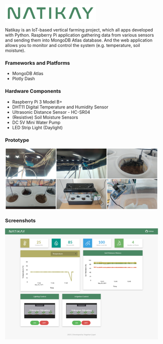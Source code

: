 <a href="https://github.com/tolgahancepel/natikay/">
  <img height=60px src="https://github.com/tolgahancepel/natikay/blob/master/logo-colored.png"></img>
</a>

Natikay is an IoT-based vertical farming project, which all apps developed with Python. Raspberry Pi application gathering data from various sensors and sending them into MongoDB Atlas database. And the web application allows you to monitor and control the system (e.g. temperature, soil moisture).

### Frameworks and Platforms
- MongoDB Atlas
- Plotly Dash

### Hardware Components
- Raspberry Pi 3 Model B+
- DHT11 Digital Temperature and Humidity Sensor
- Ultrasonic Distance Sensor - HC-SR04
- (Resistive) Soil Moisture Sensors
- DC 5V Mini Water Pump
- LED Strip Light (Daylight)

### Prototype

<a>
  <img width=720px src="https://github.com/tolgahancepel/natikay/blob/master/img-prototype.jpg"></img>
</a>

### Screenshots

<a>
  <img width=720px src="https://github.com/tolgahancepel/natikay/blob/master/img-screenshot.png"></img>
</a>
